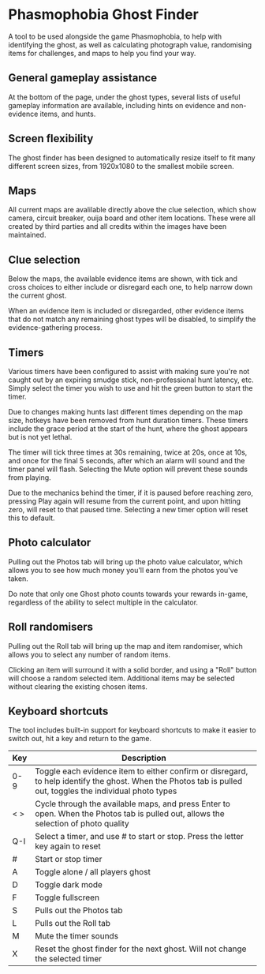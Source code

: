 # Phasmophobia Ghost Finder

A tool to be used alongside the game Phasmophobia, to help with identifying the ghost, as well as calculating photograph value, randomising items for challenges, and maps to help you find your way.

## General gameplay assistance

At the bottom of the page, under the ghost types, several lists of useful gameplay information are available, including hints on evidence and non-evidence items, and hunts.

## Screen flexibility

The ghost finder has been designed to automatically resize itself to fit many different screen sizes, from 1920x1080 to the smallest mobile screen.

## Maps

All current maps are avalilable directly above the clue selection, which show camera, circuit breaker, ouija board and other item locations. These were all created by third parties and all credits within the images have been maintained.

## Clue selection

Below the maps, the available evidence items are shown, with tick and cross choices to either include or disregard each one, to help narrow down the current ghost.

When an evidence item is included or disregarded, other evidence items that do not match any remaining ghost types will be disabled, to simplify the evidence-gathering process.

## Timers

Various timers have been configured to assist with making sure you're not caught out by an expiring smudge stick, non-professional hunt latency, etc. Simply select the timer you wish to use and hit the green button to start the timer.

Due to changes making hunts last different times depending on the map size, hotkeys have been removed from hunt duration timers. These timers include the grace period at the start of the hunt, where the ghost appears but is not yet lethal.

The timer will tick three times at 30s remaining, twice at 20s, once at 10s, and once for the final 5 seconds, after which an alarm will sound and the timer panel will flash. Selecting the Mute option will prevent these sounds from playing.

Due to the mechanics behind the timer, if it is paused before reaching zero, pressing Play again will resume from the current point, and upon hitting zero, will reset to that paused time. Selecting a new timer option will reset this to default.

## Photo calculator

Pulling out the Photos tab will bring up the photo value calculator, which allows you to see how much money you'll earn from the photos you've taken.

Do note that only one Ghost photo counts towards your rewards in-game, regardless of the ability to select multiple in the calculator.

## Roll randomisers

Pulling out the Roll tab will bring up the map and item randomiser, which allows you to select any number of random items.

Clicking an item will surround it with a solid border, and using a "Roll" button will choose a random selected item. Additional items may be selected without clearing the existing chosen items.

## Keyboard shortcuts

The tool includes built-in support for keyboard shortcuts to make it easier to switch out, hit a key and return to the game.

| Key | Description |
| --- | ----------- |
| 0-9 | Toggle each evidence item to either confirm or disregard, to help identify the ghost. When the Photos tab is pulled out, toggles the individual photo types |
| < > | Cycle through the available maps, and press Enter to open. When the Photos tab is pulled out, allows the selection of photo quality |
| Q-I | Select a timer, and use # to start or stop. Press the letter key again to reset |
| #   | Start or stop timer |
| A   | Toggle alone / all players ghost |
| D   | Toggle dark mode |
| F   | Toggle fullscreen |
| S   | Pulls out the Photos tab |
| L   | Pulls out the Roll tab |
| M   | Mute the timer sounds |
| X   | Reset the ghost finder for the next ghost. Will not change the selected timer | 

